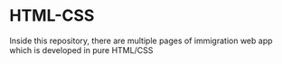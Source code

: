 # HTML-CSS
Inside this repository, there are multiple pages of immigration web app which is developed in pure HTML/CSS
